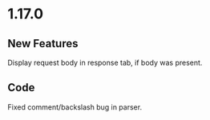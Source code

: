 # 1.17.0

## New Features

Display request body in response tab, if body was present.

## Code

Fixed comment/backslash bug in parser.
